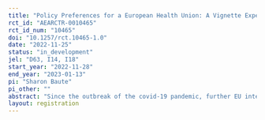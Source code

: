 ```yaml
---
title: "Policy Preferences for a European Health Union: A Vignette Experiment"
rct_id: "AEARCTR-0010465"
rct_id_num: "10465"
doi: "10.1257/rct.10465-1.0"
date: "2022-11-25"
status: "in_development"
jel: "D63, I14, I18"
start_year: "2022-11-28"
end_year: "2023-01-13"
pi: "Sharon Baute"
pi_other: ""
abstract: "Since the outbreak of the covid-19 pandemic, further EU integration steps in health policy gained renewed attention. However, we know little about the public support for a so-called European Health Union. To contribute to this debate, a survey vignette is designed to investigate public preferences towards a stronger role of the EU in the health care systems of EU member states. The role of individual characteristics in support for alternative policy designs will be investigated."
layout: registration
---
```


